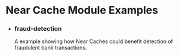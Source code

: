 <h1>Near Cache Module Examples</h1>

- <h3>fraud-detection</h3>
	A example showing how Near Caches could benefit detection of fraudulent bank transactions.
    